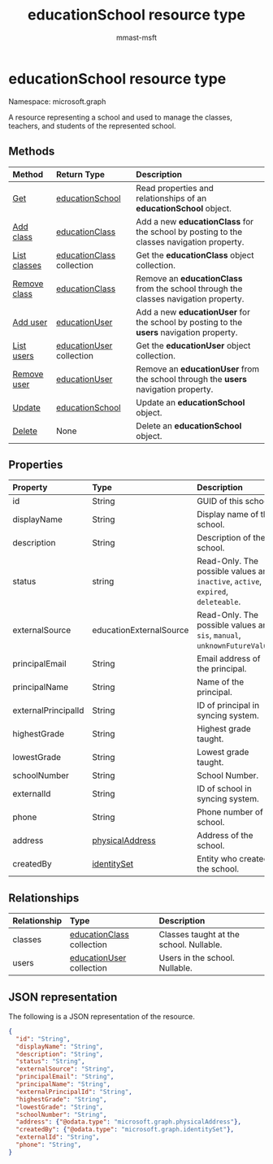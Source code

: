 ﻿---
title: "educationSchool resource type"
description: "A resource representing a school and used to manage the classes, teachers, and students of the represented school.  "
localization_priority: Normal
author: "mmast-msft"
ms.prod: "education"
doc_type: resourcePageType
---

# educationSchool resource type

Namespace: microsoft.graph

A resource representing a school and used to manage the classes, teachers, and students of the represented school.  

## Methods

| Method                                                   | Return Type                                    | Description                                                                                 |
| :------------------------------------------------------- | :--------------------------------------------- | :------------------------------------------------------------------------------------------ |
| [Get](../api/educationschool-get.md)                     | [educationSchool](educationschool.md)          | Read properties and relationships of an **educationSchool** object.                         |
| [Add class](../api/educationschool-post-classes.md)      | [educationClass](educationclass.md)            | Add a new **educationClass** for the school by posting to the classes navigation property.  |
| [List classes](../api/educationschool-list-classes.md)   | [educationClass](educationclass.md) collection | Get the **educationClass** object collection.                                               |
| [Remove class](../api/educationschool-delete-classes.md) | [educationClass](educationclass.md)            | Remove an **educationClass** from the school through the classes navigation property.       |
| [Add user](../api/educationschool-post-users.md)         | [educationUser](educationuser.md)              | Add a new **educationUser** for the school by posting to the **users** navigation property. |
| [List users](../api/educationschool-list-users.md)       | [educationUser](educationuser.md) collection   | Get the **educationUser** object collection.                                                |
| [Remove user](../api/educationschool-delete-users.md)    | [educationUser](educationuser.md)              | Remove an **educationUser** from the school through the **users** navigation property.      |
| [Update](../api/educationschool-update.md)               | [educationSchool](educationschool.md)          | Update an **educationSchool** object.                                                       |
| [Delete](../api/educationschool-delete.md)               | None                                           | Delete an **educationSchool** object.                                                       |

## Properties

| Property            | Type                                  | Description                                                                        |
| :------------------ | :------------------------------------ | :--------------------------------------------------------------------------------- |
| id                  | String                                | GUID of this school.                                                               |
| displayName         | String                                | Display name of the school.                                                        |
| description         | String                                | Description of the school.                                                         |
| status              | string                                | Read-Only. The possible values are: `inactive`, `active`, `expired`, `deleteable`. |
| externalSource      | educationExternalSource               | Read-Only.  The possible values are: `sis`, `manual`, `unknownFutureValue`.        |
| principalEmail      | String                                | Email address of the principal.                                                    |
| principalName       | String                                | Name of the principal.                                                             |
| externalPrincipalId | String                                | ID of principal in syncing system.                                                 |
| highestGrade        | String                                | Highest grade taught.                                                              |
| lowestGrade         | String                                | Lowest grade taught.                                                               |
| schoolNumber        | String                                | School Number.                                                                     |
| externalId          | String                                | ID of school in syncing system.                                                    |
| phone               | String                                | Phone number of school.                                                            |
| address             | [physicalAddress](physicaladdress.md) | Address of the school.                                                             |
| createdBy           | [identitySet](identityset.md)         | Entity who created the school.                                                     |

## Relationships

| Relationship | Type                                           | Description                             |
| :----------- | :--------------------------------------------- | :-------------------------------------- |
| classes      | [educationClass](educationclass.md) collection | Classes taught at the school. Nullable. |
| users        | [educationUser](educationuser.md) collection   | Users in the school. Nullable.          |

## JSON representation

The following is a JSON representation of the resource.

<!--{
  "blockType": "resource",
  "optionalProperties": [],
  "baseType": "microsoft.graph.educationOrganization",
  "@odata.type": "microsoft.graph.educationSchool"
}-->

```json
{
  "id": "String",
  "displayName": "String",
  "description": "String",
  "status": "String",
  "externalSource": "String",
  "principalEmail": "String",
  "principalName": "String",
  "externalPrincipalId": "String",
  "highestGrade": "String",
  "lowestGrade": "String",
  "schoolNumber": "String",
  "address": {"@odata.type": "microsoft.graph.physicalAddress"},
  "createdBy": {"@odata.type": "microsoft.graph.identitySet"},
  "externalId": "String",
  "phone": "String",
}
```

<!-- uuid: 8fcb5dbc-d5aa-4681-8e31-b001d5168d79
2015-10-25 14:57:30 UTC -->

<!-- {
  "type": "#page.annotation",
  "description": "educationSchool resource",
  "keywords": "",
  "section": "documentation",
  "tocPath": ""
}-->
